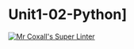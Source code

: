 # Unit1-02-Python]
[![Mr Coxall's Super Linter](https://github.com/<ICS3U-C-Programming-Amara-T/Unit1-02-Python>/workflows/Mr%20Coxall's%20Super%20Linter/badge.svg)](https://github.com/<ICS3U-C-Programming-Amara-T/Unit1-02-Python>/actions/)
